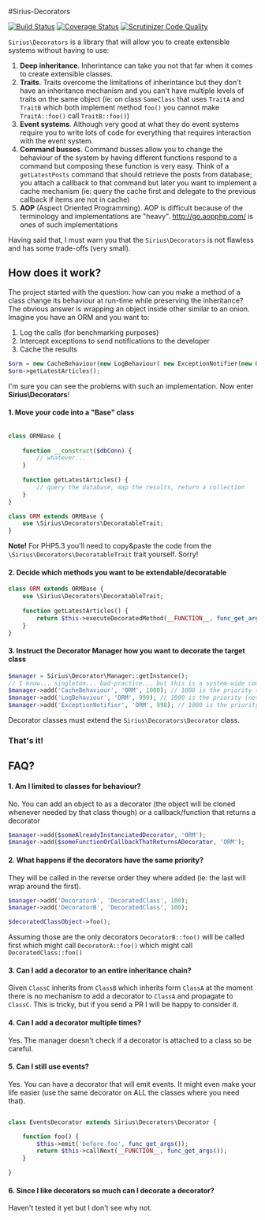 #Sirius-Decorators

[![Build Status](https://travis-ci.org/siriusphp/decorators.svg)](https://travis-ci.org/siriusphp/decorators)
[![Coverage Status](https://coveralls.io/repos/siriusphp/decorators/badge.png)](https://coveralls.io/r/siriusphp/decorators)
[![Scrutinizer Code Quality](https://scrutinizer-ci.com/g/siriusphp/decorators/badges/quality-score.png?b=master)](https://scrutinizer-ci.com/g/siriusphp/decorators/?branch=master)

`Sirius\Decorators` is a library that will allow you to create extensible systems without having to use:

1. **Deep inheritance**. Inherintance can take you not that far when it comes to create extensible classes.
2. **Traits**. Traits overcome the limitations of inherintance but they don't have an inheritance mechanism and you can't have multiple levels of traits on the same object (ie: on class `SomeClass` that uses `TraitA` and `TraitB` which both implement method `foo()` you cannot make `TraitA::foo()` call `TraitB::foo()`)
3. **Event systems**. Although very good at what they do event systems require you to write lots of code for everything that requires interaction with the event system.
4. **Command busses**. Command busses allow you to change the behaviour of the system by having different functions respond to a command but composing these function is very easy. Think of a `getLatestPosts` command  that should retrieve the posts from database; you attach a callback to that command but later you want to implement a cache mechanism (ie: query the cache first and delegate to the previous callback if items are not in cache)
5. **AOP** (Aspect Oriented Programming). AOP is difficult because of the terminology and implementations are "heavy". http://go.aopphp.com/ is ones of such implementations

Having said that, I must warn you that the `Sirius\Decorators` is not flawless and has some trade-offs (very small).

## How does it work?

The project started with the question: how can you make a method of a class change its behaviour at run-time while preserving the inheritance? 
The obvious answer is wrapping an object inside other similar to an onion.
Imagine you have an ORM and you want to:

1. Log the calls (for benchmarking purposes)
2. Intercept exceptions to send notifications to the developer
3. Cache the results

```php
$orm = new CacheBehaviour(new LogBehaviour( new ExceptionNotifier(new ORM($dbConn))));
$orm->getLatestArticles(); 
```

I'm sure you can see the problems with such an implementation. Now enter **Sirius\Decorators**!

#### 1. Move your code into a "Base" class

```php

class ORMBase {
	
	function __construct($dbConn) {
		// whatever...
	}
	
	function getLatestArticles() {
		// query the database, map the results, return a collection
	}
}

class ORM extends ORMBase {
	use \Sirius\Decorators\DecoratableTrait;
}
```

**Note!** For PHP5.3 you'll need to copy&paste the code from the `\Sirius\Decorators\DecoratableTrait` trait yourself. Sorry!

#### 2. Decide which methods you want to be extendable/decoratable

```php
class ORM extends ORMBase {
	use \Sirius\Decorators\DecoratableTrait;
	
	function getLatestArticles() {
		return $this->executeDecoratedMethod(__FUNCTION__, func_get_args());
	}
}
```

#### 3. Instruct the Decorator Manager how you want to decorate the target class

```php
$manager = Sirius\Decorator\Manager::getInstance();
// I know... singleton... bad-practice... but this is a system-wide component and I think it's acceptable 
$manager->add('CacheBehaviour', 'ORM', 1000); // 1000 is the priority (not mandatory though)
$manager->add('LogBehaviour', 'ORM', 999); // 1000 is the priority (not mandatory though)
$manager->add('ExceptionNotifier', 'ORM', 998); // 1000 is the priority (not mandatory though)
```

Decorator classes must extend the `Sirius\Decorators\Decorator` class.

### That's it!


## FAQ?

#### 1. Am I limited to classes for behaviour?

No. You can add an object to as a decorator (the object will be cloned whenever needed by that class though) or a callback/function that returns a decorator

```php
$manager->add($someAlreadyInstanciatedDecorator, 'ORM');
$manager->add($someFunctionOrCallbackThatReturnsADecorator, 'ORM');
```

#### 2. What happens if the decorators have the same priority?

They will be called in the reverse order they where added (ie: the last will wrap around the first).

```php
$manager->add('DecoratorA', 'DecoratedClass', 100);
$manager->add('DecoratorB', 'DecoratedClass', 100);

$decoratedClassObject->foo();
```

Assuming those are the only decorators `DecoratorB::foo()` will be called first which might call `DecoratorA::foo()` which might call `DecoratedClass::foo()`

#### 3. Can I add a decorator to an entire inheritance chain?

Given `ClassC` inherits from `ClassB` which inherits form `ClassA` at the moment there is no mechanism to add a decorator to `ClassA` and propagate to `ClassC`. This is tricky, but if you send a PR I will be happy to consider it.

#### 4. Can I add a decorator multiple times?

Yes. The manager doesn't check if a decorator is attached to a class so be careful.

#### 5. Can I still use events?

Yes. You can have a decorator that will emit events. It might even make your life easier (use the same decorator on ALL the classes where you need that).

```php

class EventsDecorator extends Sirius\Decorators\Decorator {

	function foo() {
		$this->emit('before_foo', func_get_args());
		return $this->callNext(__FUNCTION__, func_get_args());
	}

}
```

#### 6. Since I like decorators so much can I decorate a decorator?

Haven't tested it yet but I don't see why not. 

